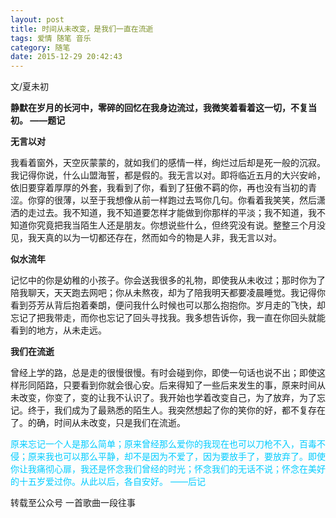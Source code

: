 ```yaml
---
layout: post
title: 时间从未改变，是我们一直在流逝
tags: 爱情 随笔 音乐
category: 随笔
date: 2015-12-29 20:42:43
---
```


文/夏未初

**静默在岁月的长河中，零碎的回忆在我身边流过，我微笑着看着这一切，不复当初。
——题记**

**无言以对**

我看着窗外，天空灰蒙蒙的，就如我们的感情一样，绚烂过后却是死一般的沉寂。我记得你说，什么山盟海誓，都是假的。我无言以对。即将临近五月的大兴安岭，依旧要穿着厚厚的外套，我看到了你，看到了狂傲不羁的你，再也没有当初的青涩。你穿的很薄，以至于我想像从前一样跑过去骂你几句。你看着我笑笑，然后潇洒的走过去。我不知道，我不知道要怎样才能做到你那样的平淡；我不知道，我不知道你究竟把我当陌生人还是朋友。你想说些什么，但终究没有说。整整三个月没见，我天真的以为一切都还存在，然而如今的物是人非，我无言以对。

**似水流年**

记忆中的你是幼稚的小孩子。你会送我很多的礼物，即使我从未收过；那时你为了陪我聊天，天天跑去网吧；你从未熬夜，却为了陪我明天都要凌晨睡觉。我记得你看到芬芳从背后抱着秦朗，便问我什么时候也可以那么抱抱你。岁月走的飞快，却忘记了把我带走，而你也忘记了回头寻找我。我多想告诉你，我一直在你回头就能看到的地方，从未走远。

**我们在流逝**

曾经上学的路，总是走的很慢很慢。有时会碰到你，即使一句话也说不出；即使这样形同陌路，只要看到你就会很心安。后来得知了一些后来发生的事，原来时间从未改变，你变了，变的让我不认识了。我开始也学着改变自己，为了放弃，为了忘记。终于，我们成为了最熟悉的陌生人。我突然想起了你的笑你的好，都不复存在了。的确，时间从未改变，只是我们在流逝。

<span style="color: #00ccff;">原来忘记一个人是那么简单；原来曾经那么爱你的我现在也可以刀枪不入，百毒不侵；原来我也可以那么平静，却不是因为不爱了，因为要放手了，要放弃了。即使你让我痛彻心扉，我还是怀念我们曾经的时光；怀念我们的无话不说；怀念在美好的十五岁爱过你。从此以后，各自安好。</span>
<span style="color: #00ccff;"> ——后记</span>

转载至公众号 一首歌曲一段往事